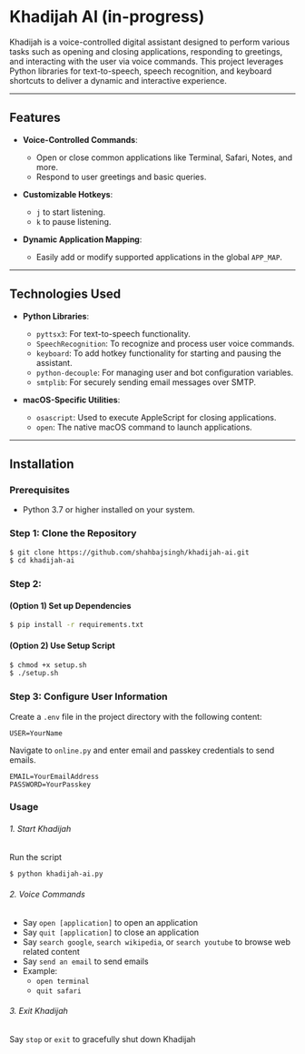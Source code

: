 # Khadijah AI (in-progress)

Khadijah is a voice-controlled digital assistant designed to perform various tasks such as opening and closing applications, responding to greetings, and interacting with the user via voice commands. This project leverages Python libraries for text-to-speech, speech recognition, and keyboard shortcuts to deliver a dynamic and interactive experience.

---

## Features

- **Voice-Controlled Commands**: 
  - Open or close common applications like Terminal, Safari, Notes, and more.
  - Respond to user greetings and basic queries.
  
- **Customizable Hotkeys**:
  - `j` to start listening.
  - `k` to pause listening.

- **Dynamic Application Mapping**:
  - Easily add or modify supported applications in the global `APP_MAP`.

---

## Technologies Used

- **Python Libraries**:
  - `pyttsx3`: For text-to-speech functionality.
  - `SpeechRecognition`: To recognize and process user voice commands.
  - `keyboard`: To add hotkey functionality for starting and pausing the assistant.
  - `python-decouple`: For managing user and bot configuration variables.
  - `smtplib`: For securely sending email messages over SMTP.

- **macOS-Specific Utilities**:
  - `osascript`: Used to execute AppleScript for closing applications.
  - `open`: The native macOS command to launch applications.

---

## Installation

### Prerequisites
- Python 3.7 or higher installed on your system.

### Step 1: Clone the Repository
```bash
$ git clone https://github.com/shahbajsingh/khadijah-ai.git
$ cd khadijah-ai
```

### Step 2: 
#### (Option 1) Set up Dependencies
```bash
$ pip install -r requirements.txt
```
#### (Option 2) Use Setup Script
```bash
$ chmod +x setup.sh
$ ./setup.sh
```

### Step 3: Configure User Information
Create a `.env` file in the project directory with the following content:
```env
USER=YourName
```
Navigate to `online.py` and enter email and passkey credentials to send emails.
```env
EMAIL=YourEmailAddress
PASSWORD=YourPasskey
```


### Usage

###### 1. Start Khadijah

Run the script
```bash
$ python khadijah-ai.py
```
###### 2. Voice Commands

* Say `open [application]` to open an application
* Say `quit [application]` to close an application
* Say `search google`, `search wikipedia`, or `search youtube` to browse web related content
* Say `send an email` to send emails
* Example:
    * `open terminal`
    * `quit safari`

###### 3. Exit Khadijah
Say `stop` or `exit` to gracefully shut down Khadijah
